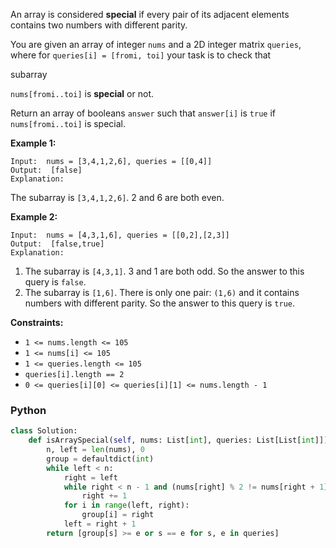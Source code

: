 An array is considered  **special**  if every pair of its adjacent elements contains two numbers with different parity.

You are given an array of integer  `nums`  and a 2D integer matrix  `queries`, where for  `queries[i] = [fromi, toi]`  your task is to check that

subarray

`nums[fromi..toi]`  is  **special**  or not.

Return an array of booleans  `answer`  such that  `answer[i]`  is  `true`  if  `nums[fromi..toi]`  is special.

**Example 1:**
```
Input:  nums = [3,4,1,2,6], queries = [[0,4]]
Output:  [false]
Explanation:
```

The subarray is  `[3,4,1,2,6]`. 2 and 6 are both even.

**Example 2:**
```
Input:  nums = [4,3,1,6], queries = [[0,2],[2,3]]
Output:  [false,true]
Explanation:
```

1.  The subarray is  `[4,3,1]`. 3 and 1 are both odd. So the answer to this query is  `false`.
2.  The subarray is  `[1,6]`. There is only one pair:  `(1,6)`  and it contains numbers with different parity. So the answer to this query is  `true`.

**Constraints:**

-   `1 <= nums.length <= 105`
-   `1 <= nums[i] <= 105`
-   `1 <= queries.length <= 105`
-   `queries[i].length == 2`
-   `0 <= queries[i][0] <= queries[i][1] <= nums.length - 1`


### Python

```python
class Solution:
    def isArraySpecial(self, nums: List[int], queries: List[List[int]]) -> List[bool]:
        n, left = len(nums), 0
        group = defaultdict(int)
        while left < n:
            right = left
            while right < n - 1 and (nums[right] % 2 != nums[right + 1] % 2):
                right += 1
            for i in range(left, right):
                group[i] = right
            left = right + 1
        return [group[s] >= e or s == e for s, e in queries]
```
